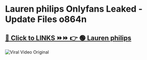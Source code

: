 
 # Lauren philips Onlyfans Leaked - Update Files o864n

## <h2><a href="https://clipsfans.com/Lauren_philips&ref=git">🔗 Click to LINKS ⏩⏩ 👉 🟢 Lauren philips </a></h2>

<a href="https://clipsfans.com/Lauren_philips&ref=git" rel="nofollow" data-target="animated-image.originalLink"><img src="https://i.ibb.co.com/xMMVF88/686577567.gif" alt="Viral Video Original" style="max-width: 100%; display: inline-block;" data-target="animated-image.originalImage"></a>

